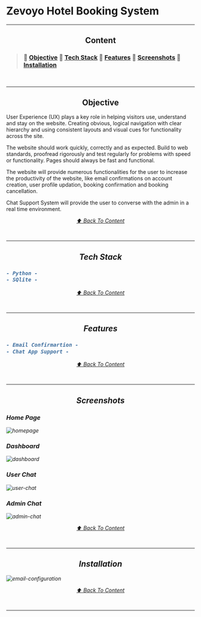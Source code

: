 # Zevoyo Hotel Booking System

---

<h2 align="center" id="content">Content</h2>

<h3>

> :paperclip: [Objective](#objective) 
> :paperclip: [Tech Stack](#tech-stack)
> :paperclip: [Features](#features)
> :paperclip: [Screenshots](#screenshots) 
> :paperclip: [Installation](#installation)

</h3>

<br>

---

<h2 align="center" id="objective">Objective</h2>

User Experience (UX) plays a key role in helping visitors use, understand and stay on the website. Creating obvious, logical navigation with clear hierarchy and using consistent layouts and visual cues for functionality across the site.

The website should work quickly, correctly and as expected. Build to web standards, proofread rigorously and test regularly for problems with speed or functionality. Pages should always be fast and functional.

The website will provide numerous functionalities for the user to increase the productivity of the website, like email confirmations on account creation, user profile updation, booking confirmation and booking cancellation.

Chat Support System will provide the user to converse with the admin in a real time environment.

<p align="center"> <i> <a href="#content"> ⬆️ Back To Content </a> <i> </p>

<br>

---

<h2 align="center" id="tech-stack">Tech Stack</h2>

<h3>

```diff
- Python -
- SQlite -
```
</h3>

<p align="center"> <i> <a href="#content"> ⬆️ Back To Content </a> <i> </p>

<br>

---


<h2 align="center" id="features">Features</h2>

<h3>

```diff
- Email Confirmartion -
- Chat App Support -
```
</h3>

<p align="center"> <i> <a href="#content"> ⬆️ Back To Content </a> <i> </p>

<br>

---

<h2 align="center" id="screenshots">Screenshots</h2>

<h3>Home Page</h3>

![homepage](https://user-images.githubusercontent.com/41487076/121527008-94890b80-ca17-11eb-8115-aea45707b463.png)

<h3>Dashboard</h3>

![dashboard](https://user-images.githubusercontent.com/41487076/121527001-9357de80-ca17-11eb-83b6-beb4b0bf70f1.png)

<h3>User Chat</h3>

![user-chat](https://user-images.githubusercontent.com/41487076/121527011-95ba3880-ca17-11eb-9ac7-affd9c8fe220.png)

<h3>Admin Chat</h3>

![admin-chat](https://user-images.githubusercontent.com/41487076/121527000-92bf4800-ca17-11eb-9835-d19b386689f7.png)

<p align="center"> <i> <a href="#content"> ⬆️ Back To Content </a> <i> </p>

<br>

---

<h2 align="center"> Installation </h2>

![email-configuration](https://user-images.githubusercontent.com/41487076/121800124-a6ec8a80-cc4d-11eb-8adb-f768eef798ad.png)

<p align="center"> <i> <a href="#content"> ⬆️ Back To Content </a> <i> </p>

<br>

---